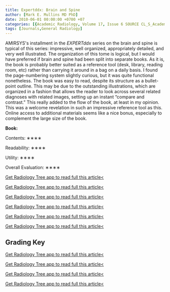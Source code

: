 ```yaml
---
title: Expertddx: Brain and Spine
author: [Mark E. Mullins MD PhD]
date: 2010-06-01 00:00:00 +0700 +07
categories: [{Academic Radiology, Volume 17, Issue 6 SOURCE CL_S_AcademicRadiologyVolume17Issue6 1}]
tags: [Journals,General Radiology]
---
```

AMIRSYS's installment in the _EXPERTddx_ series on the brain and spine is typical of this series: impressive, well organized, appropriately detailed, and very well illustrated. The organization of this tome is logical, but I would have preferred if brain and spine had been split into separate books. As it is, the book is probably better suited as a reference tool (desk, library, reading room, etc) rather than carrying it around in a bag on a daily basis. I found the page-numbering system slightly curious, but it was quite functional nonetheless. The book was easy to read, despite its structure as a bullet-point outline. This may be due to the outstanding illustrations, which are organized in a fashion that allows the reader to look across several related diagnoses with related images, setting up an instant “compare and contrast.” This really added to the flow of the book, at least in my opinion. This was a welcome revelation in such an impressive reference tool as this. Online access to additional materials seems like a nice bonus, especially to complement the large size of the book.

**Book:**

Contents: ∗∗∗∗

Readability: ∗∗∗∗

Utility: ∗∗∗∗

Overall Evaluation: ∗∗∗∗

[Get Radiology Tree app to read full this article<](https://clinicalpub.com/app)

[Get Radiology Tree app to read full this article<](https://clinicalpub.com/app)

[Get Radiology Tree app to read full this article<](https://clinicalpub.com/app)

[Get Radiology Tree app to read full this article<](https://clinicalpub.com/app)

[Get Radiology Tree app to read full this article<](https://clinicalpub.com/app)

[Get Radiology Tree app to read full this article<](https://clinicalpub.com/app)

## Grading Key

[Get Radiology Tree app to read full this article<](https://clinicalpub.com/app)

[Get Radiology Tree app to read full this article<](https://clinicalpub.com/app)

[Get Radiology Tree app to read full this article<](https://clinicalpub.com/app)

[Get Radiology Tree app to read full this article<](https://clinicalpub.com/app)